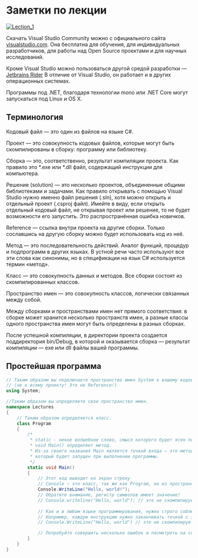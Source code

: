 # Заметки по лекции

[![Lection_1](http://img.youtube.com/vi/dYEutOH_dXA/0.jpg)](http://www.youtube.com/watch?v=dYEutOH_dXA "Lection_1")

Скачать Visual Studio Community можно с официального сайта [visualstudio.com](https://www.visualstudio.com/). Она бесплатна для обучения, для индивидуальных разработчиков, для работы над Open Source проектами и для научных исследований.

Кроме Visual Studio можно пользоваться другой средой разработки — [Jetbrains Rider](https://www.jetbrains.com/rider/) В отличие от Visual Studio, он работает и в других операционных системах.

Программы под .NET, благодаря технологии mono или .NET Core могут запускаться под Linux и OS X.

## Терминология

Кодовый файл — это один из файлов на языке C#.

Проект — это совокупность кодовых файлов, которые могут быть скомпилированы в сборку: программу или библиотеку.

Сборка — это, соответственно, результат компиляции проекта. Как правило это *.exe или *.dll файл, содержащий инструкции для компьютера.

Решение (solution) — это несколько проектов, объединенные общими библиотеками и задачами. Как правило открывать с помощью Visual Studio нужно именно файл решения (.sln), хотя можно открыть и отдельный проект (.csproj файл). Имейте в виду, если открыть отдельный кодовый файл, не открывая проект или решение, то не будет возможности его запустить. Это распространённая ошибка новичков.

Reference — ссылка внутри проекта на другие сборки. Только сославшись на другую сборку можно будет использовать код из неё.

Метод — это последовательность действий. Аналог функций, процедур и подпрограмм в других языках. В устной речи часто используют все эти слова как синонимы, но в спецификации на язык C# используется термин «метод».

Класс — это совокупность данных и методов. Все сборки состоят из скомпилированных классов.

Пространство имен — это совокупность классов, логически связанных между собой.

Между сборками и пространствами имен нет прямого соответствия: в сборке может хранится несколько пространств имен, а разные классы одного пространства имен могут быть определены в разных сборках.

После успешной компиляции, в директории проекта создается поддиректория bin/Debug, в которой и оказывается сборка — результат компиляции — exe или dll файлы вашей программы.

## Простейшая программа

```csharp
// Таким образом вы подключаете пространство имен System к вашему кодовому файлу 
// (не к всему проекту! Это не Reference!)
using System;

//Таким образом вы определяете свое пространство имен.
namespace Lectures
{
	// Таким образом определяется класс.
	class Program
	{
		/*
		 * static - некое волшебное слово, смысл которого будет ясен позднее.
		 * void Main() определяет метод.
		 * Из-за своего названия Main является точкой входа — это метод, 
		 * который будет запущен при выполнении программы.
		 */
		static void Main()
		{
			// Этот код выводит на экран строку
			// Console — это класс, так же как Program, но из пространства имен System.
			Console.WriteLine("Hello, world!");
            // Обратите внимание, регистр символов имеет значение!
            // Console.writeline("Hello, world"); // это не скомпилируется.
			
			// Как и в любом языке программирования, нужно строго соблюдать синтаксис.
			// Например, каждую инструкцию нужно заканчивать точкой с запятой.
			// Сonsole.WriteLine("Hello, world") // это не скомпилируется.

			// Попробуйте совершить несколько ошибок и посмотреть на сообщения об ошибках
        }
    }
}
```